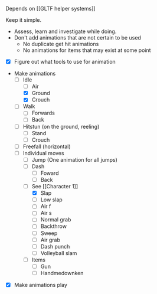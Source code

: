 Depends on [[GLTF helper systems]]

Keep it simple. 
- Assess, learn and investigate while doing.
- Don't add animations that are not certain to be used
	- No duplicate get hit animations
	- No animations for items that may exist at some point

- [x] Figure out what tools to use for animation
- Make animations
	- [ ] Idle
		- [ ] Air
		- [x] Ground
		- [x] Crouch
	- [ ] Walk
		- [ ] Forwards
		- [ ] Back
	- [ ] Hitstun (on the ground, reeling)
		- [ ] Stand
		- [ ] Crouch
	- [ ] Freefall (horizontal)
	- [ ] Individual moves
		- [ ] Jump (One animation for all jumps)
		- [ ] Dash
			- [ ] Foward
			- [ ] Back
		- [ ] See [[Character 1]]
			- [x] Slap
			- [ ] Low slap
			- [ ] Air f
			- [ ] Air s
			- [ ] Normal grab
			- [ ] Backthrow
			- [ ] Sweep
			- [ ] Air grab
			- [ ] Dash punch
			- [ ] Volleyball slam
		- [ ] Items
			- [ ] Gun
			- [ ] Handmedownken
- [x] Make animations play

